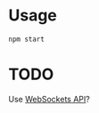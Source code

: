 # Usage

`npm start`

# TODO

Use [WebSockets API](https://developer.mozilla.org/en-US/docs/Web/API/WebSockets_API)?
